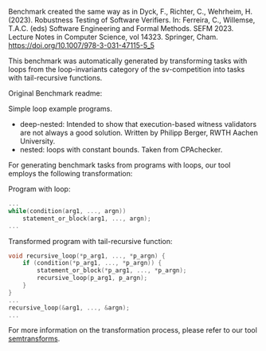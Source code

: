 <!--
This file is part of the SV-Benchmarks collection of verification tasks:
https://github.com/sosy-lab/sv-benchmarks

SPDX-FileCopyrightText: 2019-2022 Dirk Beyer, Matthias Dangl, Daniel Dietsch, Matthias Heizmann, Thomas Lemberger, and Michael Tautschnig

SPDX-License-Identifier: Apache-2.0
-->

Benchmark created the same way as in Dyck, F., Richter, C., Wehrheim, H. (2023). Robustness Testing of Software Verifiers. In: Ferreira, C., Willemse, T.A.C. (eds) Software Engineering and Formal Methods. SEFM 2023. Lecture Notes in Computer Science, vol 14323. Springer, Cham. https://doi.org/10.1007/978-3-031-47115-5_5

This benchmark was automatically generated by transforming tasks with loops from the loop-invariants category of the sv-competition into tasks with tail-recursive functions.


Original Benchmark readme:

Simple loop example programs.
 - deep-nested: Intended to show that execution-based witness validators are not always a good solution. Written by Philipp Berger, RWTH Aachen University.
 - nested: loops with constant bounds. Taken from CPAchecker.


For generating benchmark tasks from programs with loops, our tool employs the following
transformation:

Program with loop:
```C
...
while(condition(arg1, ..., argn))
    statement_or_block(arg1, ..., argn);
...
```

Transformed program with tail-recursive function:
```C
void recursive_loop(*p_arg1, ..., *p_argn) {
    if (condition(*p_arg1, ..., *p_argn)) {
        statement_or_block(*p_arg1, ..., *p_argn);
        recursive_loop(p_arg1, p_argn);
    }
}
...
recursive_loop(&arg1, ..., &argn);
...
```

For more information on the transformation process, please refer to our tool [semtransforms](https://github.com/FlorianDyck/semtransforms).


